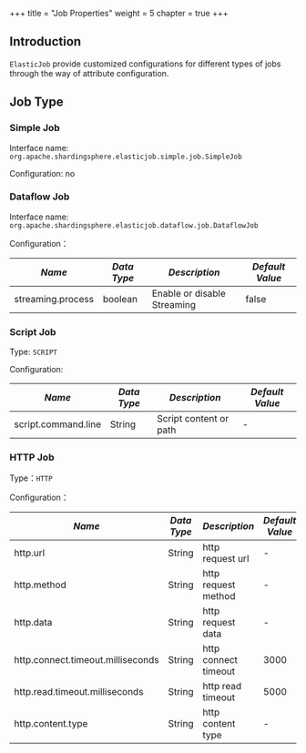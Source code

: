 +++
title = "Job Properties"
weight = 5
chapter = true
+++

## Introduction

`ElasticJob` provide customized configurations for different types of jobs through the way of attribute configuration.

## Job Type

### Simple Job

Interface name: `org.apache.shardingsphere.elasticjob.simple.job.SimpleJob`

Configuration: no

### Dataflow Job

Interface name: `org.apache.shardingsphere.elasticjob.dataflow.job.DataflowJob`

Configuration：

| *Name*             | *Data Type*   | *Description*               | *Default Value*  |
| -----------------  | -----------   | --------------------------- | ---------------- |
| streaming.process  | boolean       | Enable or disable Streaming | false            |

### Script Job

Type: `SCRIPT`

Configuration: 

| *Name*               | *Data Type*   | *Description*           | *Default Value*  |
| -------------------- | ------------- | ----------------------- | ---------------- |
| script.command.line  | String        | Script content or path  | -                |

### HTTP Job

Type：`HTTP`

Configuration：

| *Name*                             | *Data Type*    | *Description*          |  *Default Value*  |
| ---------------------------------- | -----------    | ----------------       | --------          |
| http.url                           | String         | http request url       | -                 |
| http.method                        | String         | http request method    | -                 |
| http.data                          | String         | http request data      | -                 |
| http.connect.timeout.milliseconds  | String         | http connect timeout   | 3000              |
| http.read.timeout.milliseconds     | String         | http read timeout      | 5000              |
| http.content.type                  | String         | http content type      | -                 |
